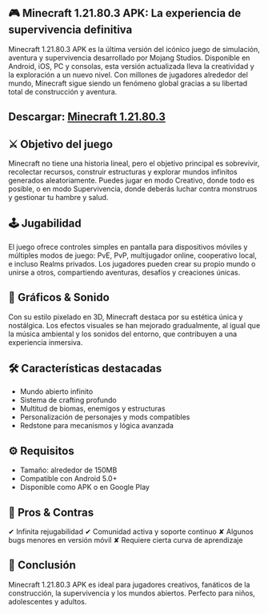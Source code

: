 🎮 Minecraft 1.21.80.3 APK: La experiencia de supervivencia definitiva
---------
Minecraft 1.21.80.3 APK es la última versión del icónico juego de simulación, aventura y supervivencia desarrollado por Mojang Studios. Disponible en Android, iOS, PC y consolas, esta versión actualizada lleva la creatividad y la exploración a un nuevo nivel. Con millones de jugadores alrededor del mundo, Minecraft sigue siendo un fenómeno global gracias a su libertad total de construcción y aventura.

Descargar: [Minecraft 1.21.80.3](https://apkmodjoy.net/es/minecraft-1-21-80-3/)
---------
⚔️ Objetivo del juego
---------
Minecraft no tiene una historia lineal, pero el objetivo principal es sobrevivir, recolectar recursos, construir estructuras y explorar mundos infinitos generados aleatoriamente. Puedes jugar en modo Creativo, donde todo es posible, o en modo Supervivencia, donde deberás luchar contra monstruos y gestionar tu hambre y salud.

🕹️ Jugabilidad
---------
El juego ofrece controles simples en pantalla para dispositivos móviles y múltiples modos de juego: PvE, PvP, multijugador online, cooperativo local, e incluso Realms privados. Los jugadores pueden crear su propio mundo o unirse a otros, compartiendo aventuras, desafíos y creaciones únicas.

🎨 Gráficos & Sonido
---------
Con su estilo pixelado en 3D, Minecraft destaca por su estética única y nostálgica. Los efectos visuales se han mejorado gradualmente, al igual que la música ambiental y los sonidos del entorno, que contribuyen a una experiencia inmersiva.

🛠️ Características destacadas
---------
* Mundo abierto infinito
* Sistema de crafting profundo
* Multitud de biomas, enemigos y estructuras
* Personalización de personajes y mods compatibles
* Redstone para mecanismos y lógica avanzada

⚙️ Requisitos
---------
* Tamaño: alrededor de 150MB
* Compatible con Android 5.0+
* Disponible como APK o en Google Play

💬 Pros & Contras
---------
✔ Infinita rejugabilidad
✔ Comunidad activa y soporte continuo
✘ Algunos bugs menores en versión móvil
✘ Requiere cierta curva de aprendizaje

📝 Conclusión
---------
Minecraft 1.21.80.3 APK es ideal para jugadores creativos, fanáticos de la construcción, la supervivencia y los mundos abiertos. Perfecto para niños, adolescentes y adultos.
